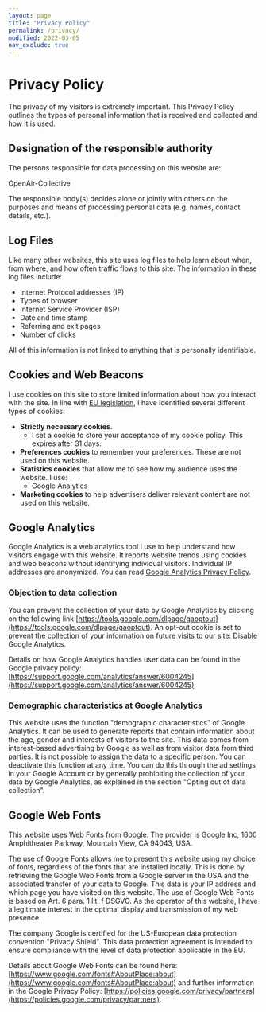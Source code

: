```yaml
---
layout: page
title: "Privacy Policy"
permalink: /privacy/
modified: 2022-03-05
nav_exclude: true
---
```


# Privacy Policy

The privacy of my visitors is extremely important. This Privacy Policy outlines the types of personal information that is received and collected and how it is used.

## Designation of the responsible authority

The persons responsible for data processing on this website are:

<p>OpenAir-Collective<br />

The responsible body(s) decides alone or jointly with others on the purposes and means of processing personal data (e.g. names, contact details, etc.).

## Log Files

Like many other websites, this site uses log files to help learn about when, from where, and how often traffic flows to this site. The information in these log files include:

* Internet Protocol addresses (IP)
* Types of browser
* Internet Service Provider (ISP)
* Date and time stamp
* Referring and exit pages
* Number of clicks

All of this information is not linked to anything that is personally identifiable.

## Cookies and Web Beacons

I use cookies on this site to store limited information about how you interact with the site. In line with [EU legislation](https://gdpr.eu/cookies/), I have identified several different types of cookies:

* **Strictly necessary cookies**.
  * I set a cookie to store your acceptance of my cookie policy. This expires after 31 days.
* **Preferences cookies** to remember your preferences. These are not used on this website.
* **Statistics cookies** that allow me to see how my audience uses the website. I use:
  * Google Analytics
* **Marketing cookies** to help advertisers deliver relevant content are not used on this website.

## Google Analytics

Google Analytics is a web analytics tool I use to help understand how visitors engage with this website. It reports website trends using cookies and web beacons without identifying individual visitors. Individual IP addresses are anonymized. You can read [Google Analytics Privacy Policy](http://www.google.com/analytics/learn/privacy.html).

### Objection to data collection

You can prevent the collection of your data by Google Analytics by clicking on the following link [https://tools.google.com/dlpage/gaoptout](https://tools.google.com/dlpage/gaoptout). An opt-out cookie is set to prevent the collection of your information on future visits to our site: Disable Google Analytics.

Details on how Google Analytics handles user data can be found in the Google privacy policy: [https://support.google.com/analytics/answer/6004245](https://support.google.com/analytics/answer/6004245).

### Demographic characteristics at Google Analytics

This website uses the function "demographic characteristics" of Google Analytics. It can be used to generate reports that contain information about the age, gender and interests of visitors to the site. This data comes from interest-based advertising by Google as well as from visitor data from third parties. It is not possible to assign the data to a specific person. You can deactivate this function at any time. You can do this through the ad settings in your Google Account or by generally prohibiting the collection of your data by Google Analytics, as explained in the section "Opting out of data collection".

## Google Web Fonts

This website uses Web Fonts from Google. The provider is Google Inc, 1600 Amphitheater Parkway, Mountain View, CA 94043, USA.

The use of Google Fonts allows me to present this website using my choice of fonts, regardless of the fonts that are installed locally. This is done by retrieving the Google Web Fonts from a Google server in the USA and the associated transfer of your data to Google. This data is your IP address and which page you have visited on this website. The use of Google Web Fonts is based on Art. 6 para. 1 lit. f DSGVO. As the operator of this website, I have a legitimate interest in the optimal display and transmission of my web presence.

The company Google is certified for the US-European data protection convention "Privacy Shield". This data protection agreement is intended to ensure compliance with the level of data protection applicable in the EU.

Details about Google Web Fonts can be found here: [https://www.google.com/fonts#AboutPlace:about](https://www.google.com/fonts#AboutPlace:about) and further information in the Google Privacy Policy: [https://policies.google.com/privacy/partners](https://policies.google.com/privacy/partners).
